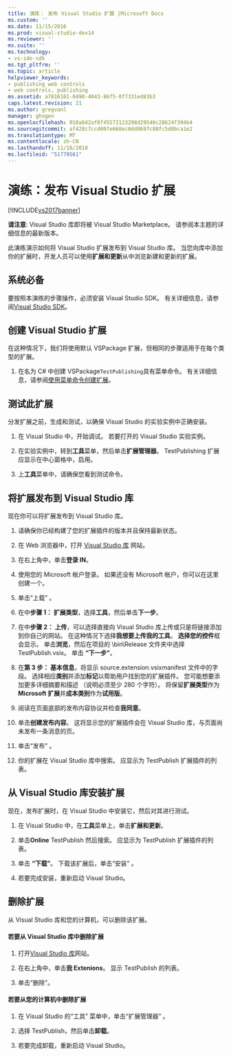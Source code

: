 ```yaml
---
title: 演练： 发布 Visual Studio 扩展 |Microsoft Docs
ms.custom: ''
ms.date: 11/15/2016
ms.prod: visual-studio-dev14
ms.reviewer: ''
ms.suite: ''
ms.technology:
- vs-ide-sdk
ms.tgt_pltfrm: ''
ms.topic: article
helpviewer_keywords:
- publishing web controls
- web controls, publishing
ms.assetid: a7816161-0490-4043-86f5-0f7331ed83b3
caps.latest.revision: 21
ms.author: gregvanl
manager: ghogen
ms.openlocfilehash: 010a842af8f45572123298d29540c28624f394b4
ms.sourcegitcommit: af428c7ccd007e668ec0dd8697c88fc5d8bca1e2
ms.translationtype: MT
ms.contentlocale: zh-CN
ms.lasthandoff: 11/16/2018
ms.locfileid: "51770561"
---
```

# <a name="walkthrough-publishing-a-visual-studio-extension"></a>演练：发布 Visual Studio 扩展
[!INCLUDE[vs2017banner](../includes/vs2017banner.md)]

**请注意**: Visual Studio 库即将被 Visual Studio Marketplace。 请参阅本主题的详细信息的最新版本。

  
此演练演示如何将 Visual Studio 扩展发布到 Visual Studio 库。 当您向库中添加你的扩展时，开发人员可以使用**扩展和更新**从中浏览新建和更新的扩展。  
  
## <a name="prerequisites"></a>系统必备  
 要按照本演练的步骤操作，必须安装 Visual Studio SDK。 有关详细信息，请参阅[Visual Studio SDK](../extensibility/visual-studio-sdk.md)。  
  
## <a name="create-a-visual-studio-extension"></a>创建 Visual Studio 扩展  
 在这种情况下，我们将使用默认 VSPackage 扩展，但相同的步骤适用于在每个类型的扩展。  
  
1.  在名为 C# 中创建 VSPackage`TestPublishing`具有菜单命令。 有关详细信息，请参阅[使用菜单命令创建扩展](../extensibility/creating-an-extension-with-a-menu-command.md)。  
  
## <a name="test-the-extension"></a>测试此扩展  
 分发扩展之前，生成和测试，以确保 Visual Studio 的实验实例中正确安装。  
  
1.  在 Visual Studio 中，开始调试。 若要打开的 Visual Studio 实验实例。  
  
2.  在实验实例中，转到**工具**菜单，然后单击**扩展管理器**。 TestPublishing 扩展应显示在中心窗格中，启用。  
  
3.  上**工具**菜单中，请确保您看到测试命令。  
  
## <a name="publish-the-extension-to-the-visual-studio-gallery"></a>将扩展发布到 Visual Studio 库  
 现在你可以将扩展发布到 Visual Studio 库。  
  
1.  请确保你已经构建了您的扩展插件的版本并且保持最新状态。  
  
2.  在 Web 浏览器中，打开 [Visual Studio 库](http://go.microsoft.com/fwlink/?LinkId=194329) 网站。  
  
3.  在右上角中，单击**登录 IN**。  
  
4.  使用您的 Microsoft 帐户登录。 如果还没有 Microsoft 帐户，你可以在这里创建一个。  
  
5.  单击“上载” 。  
  
6.  在中**步骤 1： 扩展类型**，选择**工具**，然后单击**下一步**。  
  
7.  在中**步骤 2： 上传**，可以选择直接向 Visual Studio 库上传或只是将链接添加到你自己的网站。 在这种情况下选择**我想要上传我的工具**。 **选择您的控件**框会显示。 单击**浏览**，然后在项目的 \bin\Release 文件夹中选择 TestPublish.vsix。 单击 **“下一步”**。  
  
8.  在**第 3 步： 基本信息**，将显示 source.extension.vsixmanifest 文件中的字段。 选择相应**类别**并添加**标记**以帮助用户找到您的扩展插件。 您可能想要添加更多详细摘要和描述 （说明必须至少 280 个字符）。 将保留**扩展类型**作为**Microsoft 扩展**并**成本类别**作为**试用版**。  
  
9. 阅读在页面底部的发布内容协议并检查**我同意**。  
  
10. 单击**创建发布内容**。 这将显示您的扩展插件会在 Visual Studio 库，与页面尚未发布一条消息的页。  
  
11. 单击“发布” 。  
  
12. 你的扩展在 Visual Studio 库中搜索。 应显示为 TestPublish 扩展插件的列表。  
  
## <a name="install-the-extension-from-the-visual-studio-gallery"></a>从 Visual Studio 库安装扩展  
 现在，发布扩展时，在 Visual Studio 中安装它，然后对其进行测试。  
  
1.  在 Visual Studio 中，在**工具**菜单上，单击**扩展和更新**。  
  
2.  单击**Online** TestPublish 然后搜索。 应显示为 TestPublish 扩展插件的列表。  
  
3.  单击 **“下载”**。 下载该扩展后，单击“安装” 。  
  
4.  若要完成安装，重新启动 Visual Studio。  
  
## <a name="removing-the-extension"></a>删除扩展  
 从 Visual Studio 库和您的计算机，可以删除该扩展。  
  
#### <a name="to-remove-the-extension-from-the-visual-studio-gallery"></a>若要从 Visual Studio 库中删除扩展  
  
1.  打开[Visual Studio 库](http://go.microsoft.com/fwlink/?LinkId=194329)网站。  
  
2.  在右上角中，单击**我 Extenions**。 显示 TestPublish 的列表。  
  
3.  单击“删除”。  
  
#### <a name="to-remove-the-extension-from-your-computer"></a>若要从您的计算机中删除扩展  
  
1.  在 Visual Studio 的“工具”  菜单中，单击“扩展管理器” 。  
  
2.  选择 TestPublish，然后单击**卸载**。  
  
3.  若要完成卸载，重新启动 Visual Studio。

